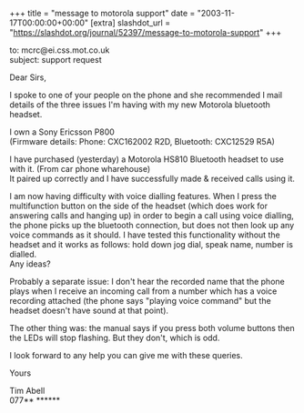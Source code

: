 +++
title = "message to motorola support"
date = "2003-11-17T00:00:00+00:00"
[extra]
slashdot_url = "https://slashdot.org/journal/52397/message-to-motorola-support"
+++

<p>to: mcrc@ei.css.mot.co.uk<br>subject: support request</p>
<p>Dear Sirs,</p>
<p>I spoke to one of your people on the phone and she recommended I mail details of the three issues I'm having with my new Motorola bluetooth headset.</p>
<p>I own a Sony Ericsson P800<br>(Firmware details: Phone: CXC162002 R2D, Bluetooth: CXC12529 R5A)</p>
<p>I have purchased (yesterday) a Motorola HS810 Bluetooth headset to use with it. (From car phone wharehouse)<br>It paired up correctly and I have successfully made &amp; received calls using it.</p>
<p>I am now having difficulty with voice dialling features. When I press the multifunction button on the side of the headset (which does work for answering calls and hanging up) in order to begin a call using voice dialling, the phone picks up the bluetooth connection, but does not then look up any voice commands as it should. I have tested this functionality without the headset and it works as follows: hold down jog dial, speak name, number is dialled.<br>Any ideas?</p>
<p>Probably a separate issue: I don't hear the recorded name that the phone plays when I receive an incoming call from a number which has a voice recording attached (the phone says "playing voice command" but the headset doesn't have sound at that point).</p>
<p>The other thing was: the manual says if you press both volume buttons then the LEDs will stop flashing. But they don't, which is odd.</p>
<p>I look forward to any help you can give me with these queries.</p>
<p>Yours</p>
<p>Tim Abell<br>077** ******</p>

